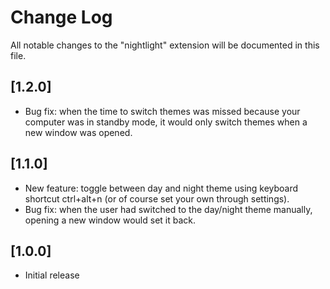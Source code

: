 # Change Log
All notable changes to the "nightlight" extension will be documented in this file.

## [1.2.0]
- Bug fix: when the time to switch themes was missed because your computer was in standby mode, it would only switch themes when a new window was opened.

## [1.1.0]
- New feature: toggle between day and night theme using keyboard shortcut ctrl+alt+n (or of course set your own through settings).
- Bug fix: when the user had switched to the day/night theme manually, opening a new window would set it back.

## [1.0.0]
- Initial release